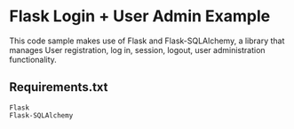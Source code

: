 # Flask Login + User Admin Example
This code sample makes use of Flask and Flask-SQLAlchemy, a library that manages User registration, log in, session, logout, user administration functionality.

## Requirements.txt
    Flask
    Flask-SQLAlchemy


